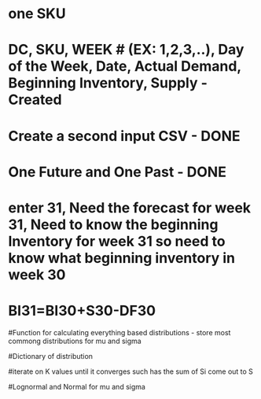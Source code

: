 # one SKU
# DC, SKU, WEEK # (EX: 1,2,3,..), Day of the Week, Date, Actual Demand, Beginning Inventory, Supply - Created
# Create a second input CSV - DONE
# One Future and One Past - DONE

# enter 31, Need the forecast for week 31, Need to know the beginning Inventory for week 31 so need to know what beginning inventory in week 30
# BI31=BI30+S30-DF30

#Function for calculating everything based distributions - store most commong distributions for mu and sigma

#Dictionary of distribution

#iterate on K values until it converges such has the sum of Si come out to S

#Lognormal and Normal for mu and sigma
